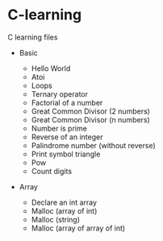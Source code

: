 # C-learning

C learning files

* Basic
  - Hello World
  - Atoi
  - Loops
  - Ternary operator
  - Factorial of a number
  - Great Common Divisor (2 numbers)
  - Great Common Divisor (n numbers)
  - Number is prime
  - Reverse of an integer
  - Palindrome number (without reverse)
  - Print symbol triangle
  - Pow
  - Count digits

* Array
  - Declare an int array
  - Malloc (array of int)
  - Malloc (string)
  - Malloc (array of array of int)
